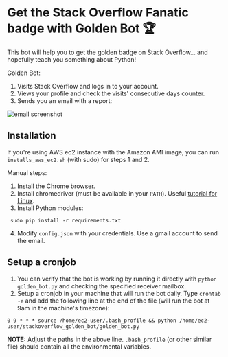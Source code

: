 # Get the Stack Overflow Fanatic badge with Golden Bot :trophy:

This bot will help you to get the golden badge on Stack Overflow... and hopefully teach you 
something about Python!

Golden Bot:
1) Visits Stack Overflow and logs in to your account.
2) Views your profile and check the visits' consecutive days counter.
3) Sends you an email with a report:

![email screenshot](https://i.ibb.co/VN4nr3w/so-bot.png)

## Installation

If you're using AWS ec2 instance with the Amazon AMI image, you can run `installs_aws_ec2.sh` (with sudo) for steps 1 and 2.

Manual steps:

1. Install the Chrome browser.
2. Install chromedriver (must be available in your `PATH`). Useful [tutorial for Linux](https://makandracards.com/makandra/29465-install-chromedriver-on-linux).
3. Install Python modules:

``` sudo pip install -r requirements.txt```

4. Modify `config.json` with your credentials. Use a gmail account to send the email.

## Setup a cronjob
 
1. You can verify that the bot is working by running it directly with `python golden_bot.py` and
checking the specified receiver mailbox.
2. Setup a cronjob in your machine that will run the bot daily. Type `crontab -e` and add the following line at the end of the 
file (will run the bot at 9am in the machine's timezone):

```0 9 * * * source /home/ec2-user/.bash_profile && python /home/ec2-user/stackoverflow_golden_bot/golden_bot.py```

**NOTE:** Adjust the paths in the above line. `.bash_profile` (or other similar file) should contain all the
environmental variables.



